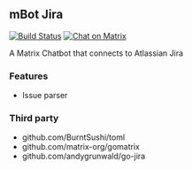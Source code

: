 mBot Jira
----

[![Build Status](https://travis-ci.org/m1ndgames/mbot_jira.svg?branch=master)](https://travis-ci.org/m1ndgames/mbot_jira)
[![Chat on Matrix](https://img.shields.io/badge/chat-on%20matrix-blue.svg)](https://matrix.to/#/#mBot:m1nd.io)

A Matrix Chatbot that connects to Atlassian Jira

### Features
- Issue parser

### Third party

- github.com/BurntSushi/toml
- github.com/matrix-org/gomatrix
- github.com/andygrunwald/go-jira

[Matrix]:https://matrix.org
[Jira]:https://atlassian.com/software/jira
